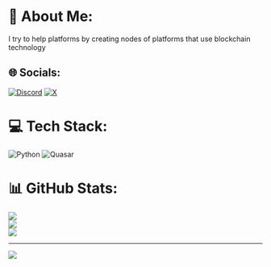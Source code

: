 # 💫 About Me:
I try to help platforms by creating nodes of platforms that use blockchain technology


## 🌐 Socials:
[![Discord](https://img.shields.io/badge/Discord-%237289DA.svg?logo=discord&logoColor=white)](https://discord.gg/nativesatoshi) [![X](https://img.shields.io/badge/X-black.svg?logo=X&logoColor=white)](https://x.com/NativeSatoshi) 

# 💻 Tech Stack:
![Python](https://img.shields.io/badge/python-3670A0?style=for-the-badge&logo=python&logoColor=ffdd54) ![Quasar](https://img.shields.io/badge/Quasar-16B7FB?style=for-the-badge&logo=quasar&logoColor=black)
# 📊 GitHub Stats:
![](https://github-readme-stats.vercel.app/api?username=NativeSatoshi&theme=dark&hide_border=false&include_all_commits=false&count_private=false)<br/>
![](https://github-readme-streak-stats.herokuapp.com/?user=NativeSatoshi&theme=dark&hide_border=false)<br/>
![](https://github-readme-stats.vercel.app/api/top-langs/?username=NativeSatoshi&theme=dark&hide_border=false&include_all_commits=false&count_private=false&layout=compact)

---
[![](https://visitcount.itsvg.in/api?id=NativeSatoshi&icon=0&color=0)](https://visitcount.itsvg.in)

<!-- Proudly created with GPRM ( https://gprm.itsvg.in ) -->
